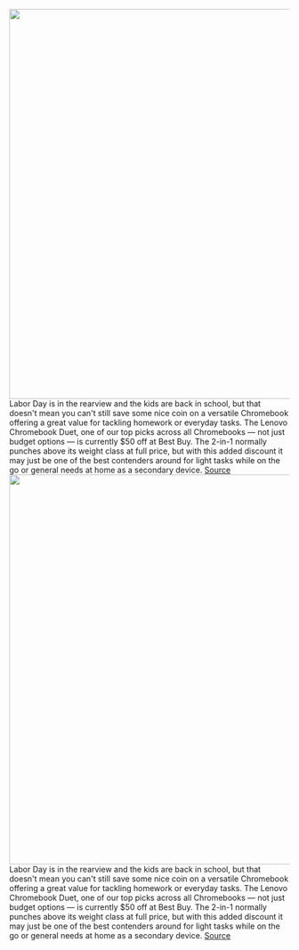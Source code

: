 <img src='https://cdn.vox-cdn.com/thumbor/e60lkA3ygNFiVfxzZEqZ1jiJRhc=/0x0:2040x1530/1200x800/filters:focal(857x602:1183x928)/cdn.vox-cdn.com/uploads/chorus_image/image/69829445/mchin_200512_4018_0001.0.jpg' width='700px' /><br/>
Labor Day is in the rearview and the kids are back in school, but that doesn't mean you can't still save some nice coin on a versatile Chromebook offering a great value for tackling homework or everyday tasks. The Lenovo Chromebook Duet, one of our top picks across all Chromebooks — not just budget options — is currently $50 off at Best Buy. The 2-in-1 normally punches above its weight class at full price, but with this added discount it may just be one of the best contenders around for light tasks while on the go or general needs at home as a secondary device.
<a href='https://www.theverge.com/good-deals/2021/9/8/22661176/lenovo-chromebook-duet-aukey-omnia-charger-amazon-kindle-deal-sale'> Source <a/><img src='https://cdn.vox-cdn.com/thumbor/e60lkA3ygNFiVfxzZEqZ1jiJRhc=/0x0:2040x1530/1200x800/filters:focal(857x602:1183x928)/cdn.vox-cdn.com/uploads/chorus_image/image/69829445/mchin_200512_4018_0001.0.jpg' width='700px' /><br/>
Labor Day is in the rearview and the kids are back in school, but that doesn't mean you can't still save some nice coin on a versatile Chromebook offering a great value for tackling homework or everyday tasks. The Lenovo Chromebook Duet, one of our top picks across all Chromebooks — not just budget options — is currently $50 off at Best Buy. The 2-in-1 normally punches above its weight class at full price, but with this added discount it may just be one of the best contenders around for light tasks while on the go or general needs at home as a secondary device.
<a href='https://www.theverge.com/good-deals/2021/9/8/22661176/lenovo-chromebook-duet-aukey-omnia-charger-amazon-kindle-deal-sale'> Source <a/>